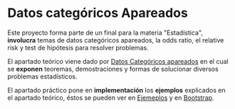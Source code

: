 # Datos categóricos Apareados
Este proyecto forma parte de un final para la materia "Estadística", **involucra** temas de datos categóricos apareados, la odds ratio, el relative risk y test de hipótesis para resolver problemas.

El apartado teórico viene dado por [Datos Categóricos apareados](https://github.com/LautaroOchotorena/Datos-categoricos-apareados/blob/main/Datos%20Categ%C3%B3ricos%20apareados.pdf) en el cual se **exponen** teoremas, demostraciones y formas de solucionar diversos problemas estadísticos.

El apartado práctico pone en **implementación** los **ejemplos** explicados en el apartado teórico, éstos se pueden ver en [Ejemeplos](https://github.com/LautaroOchotorena/Datos-categoricos-apareados/blob/main/Ejemplos.R) y en [Bootstrap](https://github.com/LautaroOchotorena/Datos-categoricos-apareados/blob/main/Bootstrap.R).

